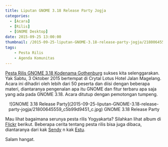 ```yaml
---
title: Liputan GNOME 3.18 Release Party Jogja
categories:
  - [Acara]
  - [Rilis]
  - [GNOME Desktop]
date: 2015-09-25 13:00:00
thumbnail: /2015-09-25-liputan-GNOME-3.18-release-party-jogja/21800645559_c5b99d9451_c.jpg
tags: 
    - Pesta Rilis
    - Agenda Komunitas
---
```


[Pesta Rilis GNOME 3.18 Kodenama Gothenburg](https://wiki.gnome.org/Events/ReleaseParties/ThreePointEighteen/Yogyakarta) sukses kita selenggarakan. Yak Sabtu, 3 Oktober 2015 bertempat di Crytal Lotus Hotel Jalan Magelang. Acara ini dihadiri oleh lebih dari 50 peserta dan diisi dengan beberapa materi, diantaranya pengenalan apa itu GNOME dan fitur terbaru apa saja yang ada pada GNOME 3.18. Acara ditutup dengan pemotongan tumpeng.
<!--more-->

<p align="center">
![GNOME 3.18 Release Party](2015-09-25-liputan-GNOME-3.18-release-party-jogja/21800645559_c5b99d9451_c.jpg)
GNOME 3.18 Release Party
</p>

Mau lihat bagaimana serunya pesta rilis Yogyakarta? Silahkan lihat album di [Flickr](https://www.flickr.com/photos/vanmalay/albums/72157659541305275) berikut. Beberapa cerita tentang pesta rilis bisa juga dibaca, diantaranya dari kak [Sendy](http://sendy.pw/post/jogja-gnome-3-18-release-party.html) n kak [Estu](https://tuanpembual.wordpress.com/2015/10/09/gnome-3-18-release-party-jogja/).

Salam hangat.
